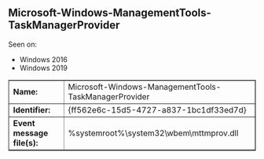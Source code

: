 ## Microsoft-Windows-ManagementTools-TaskManagerProvider

Seen on:
* Windows 2016
* Windows 2019

<table border="1" class="docutils">
  <tbody>
    <tr>
      <td><b>Name:</b></td>
      <td>Microsoft-Windows-ManagementTools-TaskManagerProvider</td>
    </tr>
    <tr>
      <td><b>Identifier:</b></td>
      <td>{ff562e6c-15d5-4727-a837-1bc1df33ed7d}</td>
    </tr>
    <tr>
      <td><b>Event message file(s):</b></td>
      <td>%systemroot%\system32\wbem\mttmprov.dll</td>
    </tr>
  </tbody>
</table>

&nbsp;

